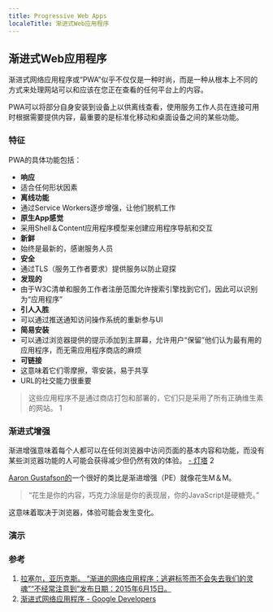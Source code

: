 ```yaml
---
title: Progressive Web Apps
localeTitle: 渐进式Web应用程序
---
```

## 渐进式Web应用程序

渐进式网络应用程序或“PWA”似乎不仅仅是一种时尚，而是一种从根本上不同的方式来处理网站可以和应该在您正在查看的任何平台上的内容。

PWA可以将部分自身安装到设备上以供离线查看，使用服务工作人员在连接可用时根据需要提供内容，最重要的是标准化移动和桌面设备之间的某些功能。

### 特征

PWA的具体功能包括：

*   **响应**
*   适合任何形状因素
*   **离线功能**
*   通过Service Workers逐步增强，让他们脱机工作
*   **原生App感觉**
*   采用Shell＆Content应用程序模型来创建应用程序导航和交互
*   **新鲜**
*   始终是最新的，感谢服务人员
*   **安全**
*   通过TLS（服务工作者要求）提供服务以防止窥探
*   **发现的**
*   由于W3C清单和服务工作者注册范围允许搜索引擎找到它们，因此可以识别为“应用程序”
*   **引人入胜**
*   可以通过推送通知访问操作系统的重新参与UI
*   **简易安装**
*   可以通过浏览器提供的提示添加到主屏幕，允许用户“保留”他们认为最有用的应用程序，而无需应用程序商店的麻烦
*   **可链接**
*   这意味着它们零摩擦，零安装，易于共享
*   URL的社交能力很重要

> 这些应用程序不是通过商店打包和部署的，它们只是采用了所有正确维生素的网站。 1

### 渐进式增强

渐进增强意味着每个人都可以在任何浏览器中访问页面的基本内容和功能，而没有某些浏览器功能的人可能会获得减少但仍然有效的体验。 [\- 灯塔](https://medium.com/@addyosmani/progressive-web-apps-with-react-js-part-4-site-is-progressively-enhanced-b5ad7cf7a447) 2

[Aaron Gustafson的](http://alistapart.com/article/understandingprogressiveenhancement)一个很好的类比是渐进增强（PE）就像花生M＆M。

> “花生是你的内容，巧克力涂层是你的表现层，你的JavaScript是硬糖壳。”

这意味着取决于浏览器，体验可能会发生变化。

### 演示

### 参考

1.  [拉塞尔，亚历克斯。 “渐进的网络应用程序：逃避标签而不会失去我们的灵魂”“不经常注意到”发布日期：2015年6月15日。](https://infrequently.org/2015/06/progressive-apps-escaping-tabs-without-losing-our-soul/)
2.  [渐进式网络应用程序 - Google Developers](https://developers.google.com/web/progressive-web-apps/)